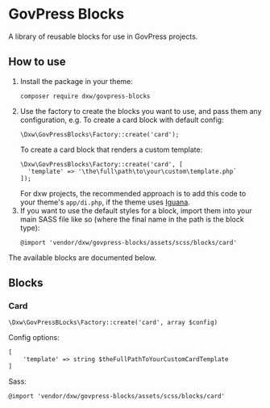 # GovPress Blocks

A library of reusable blocks for use in GovPress projects.

## How to use

1. Install the package in your theme:
   ```
   composer require dxw/govpress-blocks
   ```
1. Use the factory to create the blocks you want to use, and pass them any configuration, e.g.
   To create a card block with default config:
   ```
   \Dxw\GovPressBlocks\Factory::create('card');
   ```
   To create a card block that renders a custom template:
   ```
   \Dxw\GovPressBlocks\Factory::create('card', [
     'template' => '\the\full\path\to\your\custom\template.php`
   ]);
   ```
   For dxw projects, the recommended approach is to add this code to your theme's `app/di.php`, if the theme uses [Iguana](https://github.com/dxw/iguana).
1. If you want to use the default styles for a block, import them into your main SASS file like so (where the final name in the path is the block type):
   ```
   @import 'vendor/dxw/govpress-blocks/assets/scss/blocks/card'
   ```

The available blocks are documented below.

## Blocks

### Card

`\Dxw\GovPressBLocks\Factory::create('card', array $config)`

Config options:

```
[
    'template' => string $theFullPathToYourCustomCardTemplate
]
```

Sass:

```
@import 'vendor/dxw/govpress-blocks/assets/scss/blocks/card'
```
